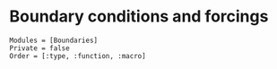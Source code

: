 # Boundary conditions and forcings

```@autodocs
Modules = [Boundaries]
Private = false
Order = [:type, :function, :macro]
```